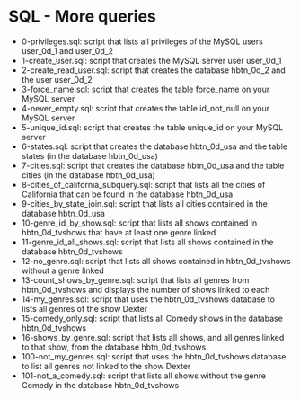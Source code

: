 # SQL - More queries
* 0-privileges.sql: script that lists all privileges of the MySQL users user_0d_1 and user_0d_2
* 1-create_user.sql: script that creates the MySQL server user user_0d_1
* 2-create_read_user.sql: script that creates the database hbtn_0d_2 and the user user_0d_2
* 3-force_name.sql: script that creates the table force_name on your MySQL server
* 4-never_empty.sql: script that creates the table id_not_null on your MySQL server
* 5-unique_id.sql: script that creates the table unique_id on your MySQL server
* 6-states.sql: script that creates the database hbtn_0d_usa and the table states (in the database hbtn_0d_usa)
* 7-cities.sql: script that creates the database hbtn_0d_usa and the table cities (in the database hbtn_0d_usa)
* 8-cities_of_california_subquery.sql: script that lists all the cities of California that can be found in the database hbtn_0d_usa
* 9-cities_by_state_join.sql: script that lists all cities contained in the database hbtn_0d_usa
* 10-genre_id_by_show.sql: script that lists all shows contained in hbtn_0d_tvshows that have at least one genre linked
* 11-genre_id_all_shows.sql: script that lists all shows contained in the database hbtn_0d_tvshows
* 12-no_genre.sql: script that lists all shows contained in hbtn_0d_tvshows without a genre linked
* 13-count_shows_by_genre.sql: script that lists all genres from hbtn_0d_tvshows and displays the number of shows linked to each
* 14-my_genres.sql: script that uses the hbtn_0d_tvshows database to lists all genres of the show Dexter
* 15-comedy_only.sql: script that lists all Comedy shows in the database hbtn_0d_tvshows
* 16-shows_by_genre.sql: script that lists all shows, and all genres linked to that show, from the database hbtn_0d_tvshows
* 100-not_my_genres.sql: script that uses the hbtn_0d_tvshows database to list all genres not linked to the show Dexter
* 101-not_a_comedy.sql: script that lists all shows without the genre Comedy in the database hbtn_0d_tvshows
